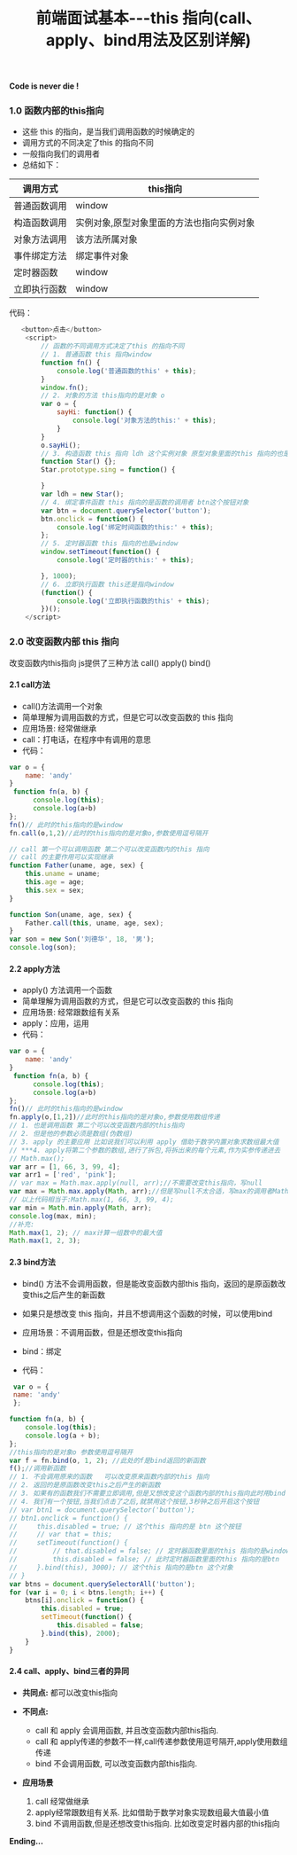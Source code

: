 ﻿---
title: 前端面试基本---this 指向(call、apply、bind用法及区别详解)
type: "tags"
tags: ["this","Web","call","apply","bind","JavaScript"]

---

**Code is never die !**

### 1.0 函数内部的this指向

- 这些 this 的指向，是当我们调用函数的时候确定的
- 调用方式的不同决定了this 的指向不同
- 一般指向我们的调用者
- 总结如下：
	
|调用方式| this指向 |
|--|--|
| 普通函数调用 | window |
| 构造函数调用 | 实例对象,原型对象里面的方法也指向实例对象 |
| 对象方法调用 | 该方法所属对象|
| 事件绑定方法 | 绑定事件对象|
| 定时器函数 | window |
| 立即执行函数 | window |

代码：

```js
   <button>点击</button>
    <script>
        // 函数的不同调用方式决定了this 的指向不同
        // 1. 普通函数 this 指向window
        function fn() {
            console.log('普通函数的this' + this);
        }
        window.fn();
        // 2. 对象的方法 this指向的是对象 o
        var o = {
            sayHi: function() {
                console.log('对象方法的this:' + this);
            }
        }
        o.sayHi();
        // 3. 构造函数 this 指向 ldh 这个实例对象 原型对象里面的this 指向的也是 ldh这个实例对象
        function Star() {};
        Star.prototype.sing = function() {

        }
        var ldh = new Star();
        // 4. 绑定事件函数 this 指向的是函数的调用者 btn这个按钮对象
        var btn = document.querySelector('button');
        btn.onclick = function() {
            console.log('绑定时间函数的this:' + this);
        };
        // 5. 定时器函数 this 指向的也是window
        window.setTimeout(function() {
            console.log('定时器的this:' + this);

        }, 1000);
        // 6. 立即执行函数 this还是指向window
        (function() {
            console.log('立即执行函数的this' + this);
        })();
    </script>
```

### 2.0 改变函数内部 this 指向

改变函数内this指向  js提供了三种方法  call()  apply()  bind() 

#### 2.1 call方法
- call()方法调用一个对象
- 简单理解为调用函数的方式，但是它可以改变函数的 this 指向
- 应用场景:  经常做继承
- call：打电话，在程序中有调用的意思
- 代码：

```js
var o = {
	name: 'andy'
}
 function fn(a, b) {
      console.log(this);
      console.log(a+b)
};
fn()// 此时的this指向的是window
fn.call(o,1,2)//此时的this指向的是对象o,参数使用逗号隔开

// call 第一个可以调用函数 第二个可以改变函数内的this 指向
// call 的主要作用可以实现继承
function Father(uname, age, sex) {
    this.uname = uname;
    this.age = age;
    this.sex = sex;
}

function Son(uname, age, sex) {
    Father.call(this, uname, age, sex);
}
var son = new Son('刘德华', 18, '男');
console.log(son);

```

#### 2.2 apply方法

- apply() 方法调用一个函数
- 简单理解为调用函数的方式，但是它可以改变函数的 this 指向
- 应用场景:  经常跟数组有关系
- apply：应用，运用
- 代码：

```js
var o = {
	name: 'andy'
}
 function fn(a, b) {
      console.log(this);
      console.log(a+b)
};
fn()// 此时的this指向的是window
fn.apply(o,[1,2])//此时的this指向的是对象o,参数使用数组传递
// 1. 也是调用函数 第二个可以改变函数内部的this指向
// 2. 但是他的参数必须是数组(伪数组)
// 3. apply 的主要应用 比如说我们可以利用 apply 借助于数学内置对象求数组最大值 
// ***4. apply将第二个参数的数组,进行了拆包,将拆出来的每个元素,作为实参传递进去
// Math.max();
var arr = [1, 66, 3, 99, 4];
var arr1 = ['red', 'pink'];
// var max = Math.max.apply(null, arr);//不需要改变this指向，写null
var max = Math.max.apply(Math, arr);//但是写null不太合适，写max的调用者Math最好
// 以上代码相当于:Math.max(1, 66, 3, 99, 4);
var min = Math.min.apply(Math, arr);
console.log(max, min);
//补充:
Math.max(1, 2); // max计算一组数中的最大值
Math.max(1, 2, 3);
```

#### 2.3 bind方法

- bind() 方法不会调用函数，但是能改变函数内部this 指向，返回的是原函数改变this之后产生的新函数

- 如果只是想改变 this 指向，并且不想调用这个函数的时候，可以使用bind

- 应用场景：不调用函数，但是还想改变this指向
- bind：绑定
- 代码：

```js
 var o = {
 name: 'andy'
 };

function fn(a, b) {
	console.log(this);
	console.log(a + b);
};
//this指向的是对象o 参数使用逗号隔开
var f = fn.bind(o, 1, 2); //此处的f是bind返回的新函数
f();//调用新函数  
// 1. 不会调用原来的函数   可以改变原来函数内部的this 指向
// 2. 返回的是原函数改变this之后产生的新函数
// 3. 如果有的函数我们不需要立即调用,但是又想改变这个函数内部的this指向此时用bind
// 4. 我们有一个按钮,当我们点击了之后,就禁用这个按钮,3秒钟之后开启这个按钮
// var btn1 = document.querySelector('button');
// btn1.onclick = function() {
//     this.disabled = true; // 这个this 指向的是 btn 这个按钮
//     // var that = this;
//     setTimeout(function() {
//         // that.disabled = false; // 定时器函数里面的this 指向的是window
//         this.disabled = false; // 此时定时器函数里面的this 指向的是btn
//     }.bind(this), 3000); // 这个this 指向的是btn 这个对象
// }
var btns = document.querySelectorAll('button');
for (var i = 0; i < btns.length; i++) {
    btns[i].onclick = function() {
        this.disabled = true;
        setTimeout(function() {
            this.disabled = false;
        }.bind(this), 2000);
    }
}
```

#### 2.4 call、apply、bind三者的异同

- **共同点:** 都可以改变this指向
- **不同点:**
  - call 和 apply  会调用函数, 并且改变函数内部this指向.
  - call 和 apply传递的参数不一样,call传递参数使用逗号隔开,apply使用数组传递
  - bind  不会调用函数, 可以改变函数内部this指向.


- **应用场景**
  1. call 经常做继承
  3. apply经常跟数组有关系.  比如借助于数学对象实现数组最大值最小值
  4. bind  不调用函数,但是还想改变this指向. 比如改变定时器内部的this指向

**Ending...**

